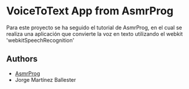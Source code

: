 
# VoiceToText App from AsmrProg

Para este proyecto se ha seguido el tutorial de AsmrProg, en el cual se realiza una aplicación que convierte la voz en texto utilizando el webkit 'webkitSpeechRecognition'



## Authors

- [AsmrProg](https://www.youtube.com/watch?v=Lmj3zkVSJY4&t=1441s)
- Jorge Martínez Ballester

